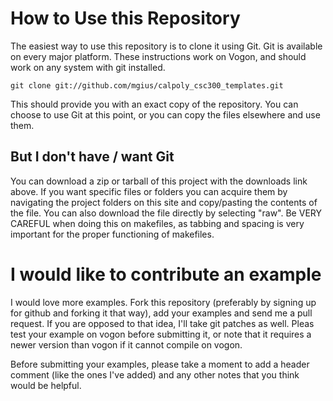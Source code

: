 # How to Use this Repository

The easiest way to use this repository is to clone it using Git.  Git is
available on every major platform.  These instructions work on Vogon, and
should work on any system with git installed.

    git clone git://github.com/mgius/calpoly_csc300_templates.git

This should provide you with an exact copy of the repository.  You can choose
to use Git at this point, or you can copy the files elsewhere and use them.

## But I don't have / want Git

You can download a zip or tarball of this project with the downloads link
above. If you want specific files or folders you can acquire them by navigating the 
project folders on this site and copy/pasting the contents of the file.  You can 
also download the file directly by selecting "raw".  Be VERY CAREFUL when doing
this on makefiles, as tabbing and spacing is very important for the proper
functioning of makefiles.

# I would like to contribute an example

I would love more examples.  Fork this repository (preferably by signing up for
github and forking it that way), add your examples and send me a pull request.
If you are opposed to that idea, I'll take git patches as well.  Pleas test
your example on vogon before submitting it, or note that it requires a newer
version than vogon if it cannot compile on vogon.

Before submitting your examples, please take a moment to add a header comment
(like the ones I've added) and any other notes that you think would be helpful.
